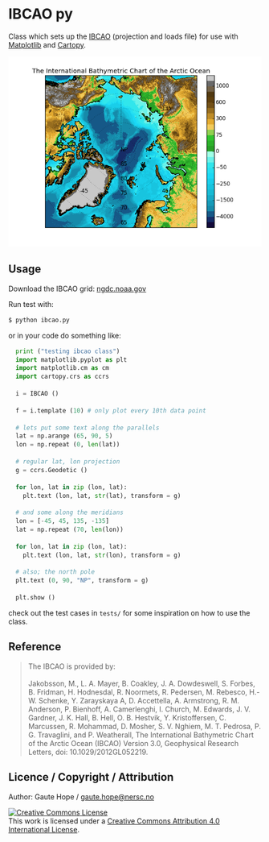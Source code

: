 # IBCAO py

Class which sets up the [IBCAO](http://www.ngdc.noaa.gov/mgg/bathymetry/arctic/arctic.html) (projection and loads file) for use with [Matplotlib](http://matplotlib.org/) and [Cartopy](http://scitools.org.uk/cartopy/).

<img src="ibcao_example.png" />

## Usage

Download the IBCAO grid: [ngdc.noaa.gov](http://www.ngdc.noaa.gov/mgg/bathymetry/arctic/grids/version3_0/IBCAO_V3_500m_RR.grd)

Run test with:
```sh
$ python ibcao.py
```

or in your code do something like:
```python
  print ("testing ibcao class")
  import matplotlib.pyplot as plt
  import matplotlib.cm as cm
  import cartopy.crs as ccrs

  i = IBCAO ()

  f = i.template (10) # only plot every 10th data point

  # lets put some text along the parallels
  lat = np.arange (65, 90, 5)
  lon = np.repeat (0, len(lat))

  # regular lat, lon projection
  g = ccrs.Geodetic ()

  for lon, lat in zip (lon, lat):
    plt.text (lon, lat, str(lat), transform = g)

  # and some along the meridians
  lon = [-45, 45, 135, -135]
  lat = np.repeat (70, len(lon))

  for lon, lat in zip (lon, lat):
    plt.text (lon, lat, str(lon), transform = g)

  # also; the north pole
  plt.text (0, 90, "NP", transform = g)

  plt.show ()
```

check out the test cases in `tests/` for some inspiration on how to use the
class.

## Reference

> The IBCAO is provided by: <br />
> <br />
> Jakobsson, M., L. A. Mayer, B. Coakley, J. A. Dowdeswell, S. Forbes, B. Fridman, H. Hodnesdal, R. Noormets, R. Pedersen, M. Rebesco, H.-W. Schenke, Y. Zarayskaya A, D. Accettella, A. Armstrong, R. M. Anderson, P. Bienhoff, A. Camerlenghi, I. Church, M. Edwards, J. V. Gardner, J. K. Hall, B. Hell, O. B. Hestvik, Y. Kristoffersen, C. Marcussen, R. Mohammad, D. Mosher, S. V. Nghiem, M. T. Pedrosa, P. G. Travaglini, and P. Weatherall, The International Bathymetric Chart of the Arctic Ocean (IBCAO) Version 3.0, Geophysical Research Letters, doi: 10.1029/2012GL052219.


## Licence / Copyright / Attribution

Author: Gaute Hope / gaute.hope@nersc.no

<a rel="license" href="http://creativecommons.org/licenses/by/4.0/"><img alt="Creative Commons License" style="border-width:0" src="https://i.creativecommons.org/l/by/4.0/88x31.png" /></a><br />This work is licensed under a <a rel="license" href="http://creativecommons.org/licenses/by/4.0/">Creative Commons Attribution 4.0 International License</a>.

